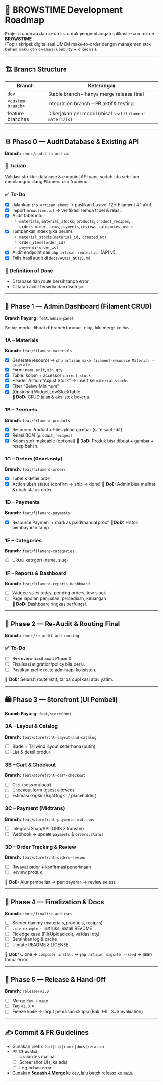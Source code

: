 # 🧭 BROWSTIME Development Roadmap

Project roadmap dan to-do list untuk pengembangan aplikasi e-commerce **BROWSTIME**  
(Topik skripsi: digitalisasi UMKM make-to-order dengan manajemen stok bahan baku dan evaluasi usability + efisiensi).

---

## 🏗️ Branch Structure

| Branch | Keterangan |
|--------|-------------|
| `dev` | Stable branch – hanya merge release final |
| `<custom-branch>`  | Integration branch – PR aktif & testing |
| feature branches | Dikerjakan per modul (misal `feat/filament-materials`) |

---

## ⚙️ Phase 0 — Audit Database & Existing API
**Branch:** `chore/audit-db-and-api`

### 🎯 Tujuan
Validasi struktur database & endpoint API yang sudah ada sebelum membangun ulang Filament dan frontend.

### ✅ To-Do
- [X] Jalankan `php artisan about` → pastikan Laravel 12 + Filament 4.1 aktif.  
- [X] Import `browstime.sql` → verifikasi semua tabel & relasi.  
- [X] Audit tabel inti:
  - `materials`, `material_stocks`, `products`, `product_recipes`,  
    `orders`, `order_items`, `payments`, `reviews`, `categories`, `users`
- [X] Tambahkan index (jika belum):
  - `material_stocks(material_id, created_at)`
  - `order_items(order_id)`
  - `payments(order_id)`
- [X] Audit endpoint dari `php artisan route:list` (API v1).  
- [X] Tulis hasil audit di `docs/AUDIT_NOTES.md`.

### 📘 Definition of Done
- Database dan route bersih tanpa error.
- Catatan audit tersedia dan disetujui.

---

## 🧩 Phase 1 — Admin Dashboard (Filament CRUD)
**Branch Payung:** `feat/admin-panel`

Setiap modul dibuat di branch turunan, diuji, lalu merge ke `dev`.

### 1A – Materials
**Branch:** `feat/filament-materials`
- [X] Generate resource → `php artisan make:filament-resource Material --generate`
- [X] Form: `name`, `unit`, `min_qty`
- [X] Table: kolom + accessor `current_stock`
- [X] Header Action “Adjust Stock” → insert ke `material_stocks`
- [X] Filter “Below Minimum”
- [X] (Opsional) Widget LowStockTable  
🧱 **DoD:** CRUD jalan & aksi stok bekerja.

### 1B – Products
**Branch:** `feat/filament-products`
- [X] Resource Product + FileUpload gambar (safe saat edit)
- [X] Relasi BOM (`product_recipes`)
- [X] Kolom stok makeable (optional)
🧱 **DoD:** Produk bisa dibuat + gambar + resep bahan.

### 1C – Orders (Read-only)
**Branch:** `feat/filament-orders`
- [X] Tabel & detail order
- [X] Action ubah status (confirm → ship → done)
🧱 **DoD:** Admin bisa melihat & ubah status order.

### 1D – Payments
**Branch:** `feat/filament-payments`
- [X] Resource Payment + mark as paid/manual proof
🧱 **DoD:** Histori pembayaran tampil.

### 1E – Categories
**Branch:** `feat/filament-categories`
- [ ] CRUD kategori (name, slug)

### 1F – Reports & Dashboard
**Branch:** `feat/filament-reports-dashboard`
- [ ] Widget: sales today, pending orders, low stock
- [ ] Page laporan penjualan, persediaan, keuangan  
🧱 **DoD:** Dashboard ringkas berfungsi.

---

## 🔁 Phase 2 — Re-Audit & Routing Final
**Branch:** `chore/re-audit-and-routing`

### ✅ To-Do
- [ ] Re-review hasil audit Phase 0.
- [ ] Finalisasi migration/policy bila perlu.
- [ ] Pastikan prefix route admin/api konsisten.

🧱 **DoD:** Seluruh route aktif, tanpa duplikasi atau yatim.

---

## 🛍️ Phase 3 — Storefront (UI Pembeli)
**Branch Payung:** `feat/storefront`

### 3A – Layout & Catalog
**Branch:** `feat/storefront-layout-and-catalog`
- [ ] Blade + Tailwind layout sederhana (putih)
- [ ] List & detail produk

### 3B – Cart & Checkout
**Branch:** `feat/storefront-cart-checkout`
- [ ] Cart (session/local)
- [ ] Checkout form (guest allowed)
- [ ] Estimasi ongkir (RajaOngkir / placeholder)

### 3C – Payment (Midtrans)
**Branch:** `feat/storefront-payments-midtrans`
- [ ] Integrasi Snap/API (QRIS & transfer)
- [ ] Webhook → update `payments` & `orders.status`

### 3D – Order Tracking & Review
**Branch:** `feat/storefront-orders-review`
- [ ] Riwayat order + konfirmasi penerimaan
- [ ] Review produk

🧱 **DoD:** Alur pembelian → pembayaran → review selesai.

---

## 🧹 Phase 4 — Finalization & Docs
**Branch:** `chore/finalize-and-docs`
- [ ] Seeder dummy (materials, products, recipes)
- [ ] `.env.example` + instruksi install README
- [ ] Fix edge case (FileUpload edit, validasi qty)
- [ ] Bersihkan log & cache
- [ ] Update README & LICENSE  

🧱 **DoD:** Clone → `composer install` → `php artisan migrate --seed` → jalan tanpa error.

---

## 🚀 Phase 5 — Release & Hand-Off
**Branch:** `release/v1.0`
- [ ] Merge `dev` → `main`
- [ ] Tag `v1.0.0`
- [ ] Freeze kode → lanjut penulisan skripsi (Bab II–III, SUS evaluation)

---

## ✍️ Commit & PR Guidelines
- Gunakan prefix `feat|fix|chore|docs|refactor`
- PR Checklist:
  - [ ] Uraian tes manual
  - [ ] Screenshot UI (jika ada)
  - [ ] Log bebas error
- Gunakan **Squash & Merge** ke `dev`, lalu batch release ke `main`.

---